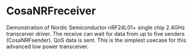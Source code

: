 CosaNRFreceiver
====

Demonstration of Nordic Semiconductor nRF24L01+ single chip 2.4GHz transceiver driver. The receive can wait for data from up to five senders (CosaNRFsender). QoS data is sent. This is the simplest usecase for this advanced low power transceiver. 


